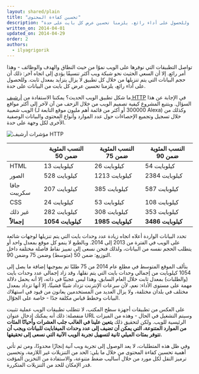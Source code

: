 ```yaml
---
layout: shared/plain
title: "تحسين كفاءة المحتوى"
description: "لا يزال حجم البيانات التي يتم تنزيلها بواسطة كل تطبيق في تزايد. وللحصول على أداء رائع، يلزمنا تحسين عرض كل بايت على حدة."
written_on: 2014-04-01
updated_on: 2014-04-29
order: 2
authors:
  - ilyagrigorik
---
```


<p class="intro">
  تواصل التطبيقات التي نوفرها على الويب نموًا من حيث النطاق والهدف والوظائف - وهذا أمر رائع. إلا أن السعي الحثيث نحو شبكة ويب أكثر تنسيقًا يؤدي إلى اتجاه آخر: ذلك أن حجم البيانات التي يتم تنزيلها من خلال كل تطبيق لا يزال يتزايد بمعدل ثابت. وللحصول على أداء رائع، يلزمنا تحسين عرض كل بايت من البيانات على حدة.
</p>


ما شكل تطبيق الويب الحديث؟ يمكننا الاستفادة من [أرشيف HTTP](http://httparchive.org/) في الإجابة عن هذا السؤال. ويتتبع المشروع كيفية تصميم الويب من خلال الزحف من آن لآخر إلى أكثر مواقع الويب شعبية (300000 أو أكثر من قائمة أهم مليون موقع التابعة لـ Alexa) وكذلك من خلال تسجيل وتجميع الإحصاءات حول عدد الموارد وأنواع المحتوى والبيانات الوصفية الأخرى لكل وجهة على حدة.

<img src="images/http-archive-trends.png" class="center" alt="مؤشرات أرشيف HTTP">

<table class="mdl-data-table mdl-js-data-table">
<thead>
  <tr>
    <th></th>
    <th>النسب المئوية ضمن 50</th>
    <th>النسب المئوية ضمن 75</th>
    <th>النسب المئوية ضمن 90</th>
  </tr>
</thead>
<tr>
  <td data-th="النوع">HTML</td>
  <td data-th="50%">13 كيلوبايت</td>
  <td data-th="75%">26 كيلوبايت</td>
  <td data-th="90%">54 كيلوبايت</td>
</tr>
<tr>
  <td data-th="النوع">الصور</td>
  <td data-th="50%">528 كيلوبايت</td>
  <td data-th="75%">1213 كيلوبايت</td>
  <td data-th="90%">2384 كيلوبايت</td>
</tr>
<tr>
  <td data-th="النوع">جافا سكريبت</td>
  <td data-th="50%">207 كيلوبايت</td>
  <td data-th="75%">385 كيلوبايت</td>
  <td data-th="90%">587 كيلوبايت</td>
</tr>
<tr>
  <td data-th="النوع">CSS</td>
  <td data-th="50%">24 كيلوبايت</td>
  <td data-th="75%">53 كيلوبايت</td>
  <td data-th="90%">108 كيلوبايت</td>
</tr>
<tr>
  <td data-th="النوع">غير ذلك</td>
  <td data-th="50%">282 كيلوبايت</td>
  <td data-th="75%">308 كيلوبايت</td>
  <td data-th="90%">353 كيلوبايت</td>
</tr>
<tr>
  <td data-th="النوع"><strong>إجمالاً</strong></td>
  <td data-th="50%"><strong>1054 كيلوبايت</strong></td>
  <td data-th="75%"><strong>1985 كيلوبايت</strong></td>
  <td data-th="90%"><strong>3486 كيلوبايت</strong></td>
</tr>
</table>

تحدد البيانات الواردة أعلاه اتجاه زيادة عدد وحدات بايت التي يتم تنزيلها لوجهات شائعة على الويب في الفترة من 2013 إلى 2014. وبالطبع لا ينمو كل موقع بمعدل واحد أو يتطلب الحجم نفسه من البيانات، ولذلك فنحن نسعى إلى تمييز نقاط فاصلة مختلفة داخل التوزيع: ضمن 50 (متوسط) وضمن 75 وضمن 90.

يتألف الموقع المتوسط في مطلع عام 2014 من 75 طلبًا تم بموجبها إضافة ما يصل إلى 1054 كيلوبايت من إجمالي وحدات بايت التي يتم نقلها، وقد زاد إجمالي عدد وحدات بايت (والطلبات) بمعدل ثابت خلال العام السابق. وهذا ليس عجيبًا في ذاته، إلا أنه يحمل دلالة مهمة على مستوى الأداء: نعم، لأن سرعات الإنترنت تزداد شيئًا فشيئًا، إلا أنها تزداد بمعدل مختلف في بلدان مختلفة، ولا يزال العديد من المستخدمين يعانون من قيود في استهلاك البيانات وخطط قياس مكلفة جدًا - خاصة على الجوّال.

على العكس من تطبيقات أجهزة سطح المكتب، لا تتطلب تطبيقات الويب عملية تثبيت منفصلة: ذلك أنه يمكنك إدخال عنوان URL وسيتم التشغيل في الحال - وهذه من الميزات الرئيسية للويب. ولكن لتحقيق ذلك **يتعين علينا في الغالب جلب العشرات وأحيانًا المئات من الموارد المتنوعة، التي يمكن أن تضيف إلى عدد وحدات الميغابايت للبيانات ويجب أن تتوفر بمئات الميلي ثانية لتسهيل تجربة الويب الآنية التي نسعى إلى تحقيقها.**

وفي ظل هذه المتطلبات، لا يعد الوصول إلى تجربة ويب آنية إنجازًا محدودًا، ومن ثم تأتي أهمية تحسين كفاءة المحتوى من خلال ما يلي: الحد من التنزيلات غير اللازمة، وتحسين ترميز النقل لكل مورد من خلال أساليب ضغط متنوعة، والاستفادة من التخزين المؤقت قدر الإمكان للحد من التنزيلات المتكررة.


